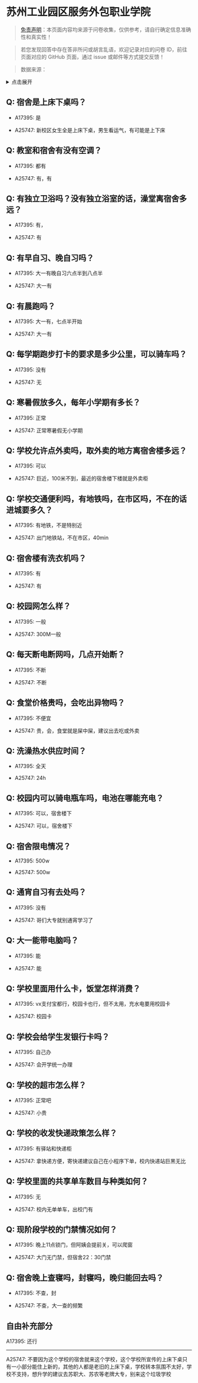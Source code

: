# 苏州工业园区服务外包职业学院

> [免责声明](https://colleges.chat/#_3)：本页面内容均来源于问卷收集，仅供参考，请自行确定信息准确性和真实性！

> 若您发现回答中存在答非所问或胡言乱语，欢迎记录对应的问卷 ID，前往页面对应的 GitHub 页面，通过 issue 或邮件等方式提交反馈！

> 数据来源：

<details><summary>点击展开</summary>
<ul>
<li>A17395: 匿名 (2023 年 06 月)</li>
<li>A25747: 匿名 (2024 年 07 月)</li>
</ul>
</details>

## Q: 宿舍是上床下桌吗？

- A17395: 是

- A25747: 新校区女生全是上床下桌，男生看运气，有可能是上下床

## Q: 教室和宿舍有没有空调？

- A17395: 都有

- A25747: 有，有

## Q: 有独立卫浴吗？没有独立浴室的话，澡堂离宿舍多远？

- A17395: 有，

- A25747: 有

## Q: 有早自习、晚自习吗？

- A17395: 大一有晚自习六点半到八点半

- A25747: 大一有

## Q: 有晨跑吗？

- A17395: 大一有，七点半开始

- A25747: 大一有

## Q: 每学期跑步打卡的要求是多少公里，可以骑车吗？

- A17395: 没有

- A25747: 无

## Q: 寒暑假放多久，每年小学期有多长？

- A17395: 正常

- A25747: 正常寒暑假无小学期

## Q: 学校允许点外卖吗，取外卖的地方离宿舍楼多远？

- A17395: 可以

- A25747: 巨近，100米不到，最近的宿舍楼下楼就是外卖柜

## Q: 学校交通便利吗，有地铁吗，在市区吗，不在的话进城要多久？

- A17395: 有地铁，不是特别近

- A25747: 出门地铁站，不在市区，40min

## Q: 宿舍楼有洗衣机吗？

- A17395: 有

- A25747: 有

## Q: 校园网怎么样？

- A17395: 一般

- A25747: 300M一般

## Q: 每天断电断网吗，几点开始断？

- A17395: 不断

- A25747: 不断

## Q: 食堂价格贵吗，会吃出异物吗？

- A17395: 不便宜

- A25747: 贵，会，食堂就是屎中屎，建议出去吃或外卖

## Q: 洗澡热水供应时间？

- A17395: 全天

- A25747: 24h

## Q: 校园内可以骑电瓶车吗，电池在哪能充电？

- A17395: 可以，宿舍楼下

- A25747: 可以，宿舍楼下

## Q: 宿舍限电情况？

- A17395: 500w

- A25747: 500w

## Q: 通宵自习有去处吗？

- A17395: 没有

- A25747: 哥们大专就别通宵学习了

## Q: 大一能带电脑吗？

- A17395: 能

- A25747: 能

## Q: 学校里面用什么卡，饭堂怎样消费？

- A17395: vx支付宝都行，校园卡也行，但不太用，充水电要用校园卡

- A25747: 校园卡

## Q: 学校会给学生发银行卡吗？

- A17395: 自己办

- A25747: 会开学统一办理

## Q: 学校的超市怎么样？

- A17395: 正常吧

- A25747: 小贵

## Q: 学校的收发快递政策怎么样？

- A17395: 有驿站和快递柜

- A25747: 拿快递方便，寄快递建议自己在小程序下单，校内快递站巨黑无比

## Q: 学校里面的共享单车数目与种类如何？

- A17395: 无

- A25747: 校内无单单车，出校门有

## Q: 现阶段学校的门禁情况如何？

- A17395: 晚上11点锁门，但阿姨会提前关，可以爬窗

- A25747: 大门无门禁，但宿舍22：30门禁

## Q: 宿舍晚上查寝吗，封寝吗，晚归能回去吗？

- A17395: 不查，封

- A25747: 不查，大一查的频繁

## 自由补充部分

A17395: 还行

***

A25747: 不要因为这个学校的宿舍就来这个学校，这个学校所宣传的上床下桌只有一小部分能住上新的，其他的人都是老旧的上床下桌，学校转本氛围不太好，学校不支持，想升学的建议去苏职大、苏农等老牌大专，别来这个垃圾学校